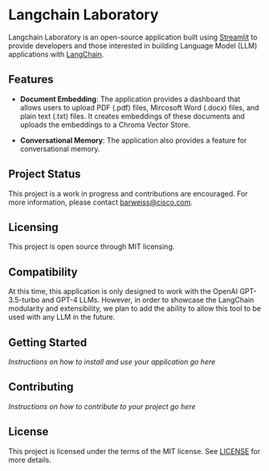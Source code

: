 # Langchain Laboratory

Langchain Laboratory is an open-source application built using [Streamlit](https://docs.streamlit.io/) to provide developers and those interested in building Language Model (LLM) applications with [LangChain](https://python.langchain.com/docs/get_started/introduction.html).

## Features

- **Document Embedding**: The application provides a dashboard that allows users to upload PDF (.pdf) files, Mircosoft Word (.docx) files, and plain text (.txt) files. It creates embeddings of these documents and uploads the embeddings to a Chroma Vector Store.

- **Conversational Memory**: The application also provides a feature for conversational memory.

## Project Status

This project is a work in progress and contributions are encouraged. For more information, please contact [barweiss@cisco.com](mailto:barweiss@cisco.com).

## Licensing

This project is open source through MIT licensing.

## Compatibility

At this time, this application is only designed to work with the OpenAI GPT-3.5-turbo and GPT-4 LLMs. However, in order to showcase the LangChain modularity and extensibility, we plan to add the ability to allow this tool to be used with any LLM in the future.

## Getting Started

*Instructions on how to install and use your application go here*

## Contributing

*Instructions on how to contribute to your project go here*

## License

This project is licensed under the terms of the MIT license. See [LICENSE](LICENSE) for more details.
